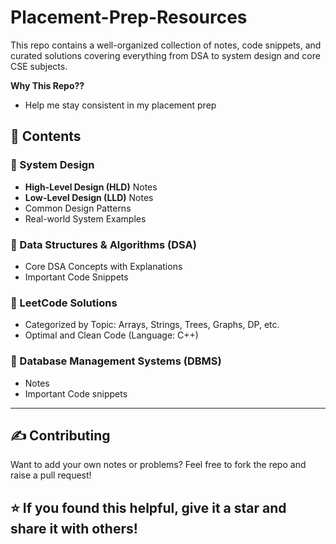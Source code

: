 # Placement-Prep-Resources

This repo contains a well-organized collection of notes, code snippets, and curated solutions covering everything from DSA to system design and core CSE subjects.

**Why This Repo??**
- Help me stay consistent in my placement prep

## 📂 Contents

### 🔹 System Design
- **High-Level Design (HLD)** Notes
- **Low-Level Design (LLD)** Notes 
- Common Design Patterns
- Real-world System Examples 

### 🔹 Data Structures & Algorithms (DSA)
- Core DSA Concepts with Explanations
- Important Code Snippets

### 🔹 LeetCode Solutions
- Categorized by Topic: Arrays, Strings, Trees, Graphs, DP, etc.
- Optimal and Clean Code (Language: C++)

### 🔹 Database Management Systems (DBMS)
- Notes 
- Important Code snippets 

---

## ✍️ Contributing

Want to add your own notes or problems? Feel free to fork the repo and raise a pull request!

## ⭐️ If you found this helpful, give it a star and share it with others!

